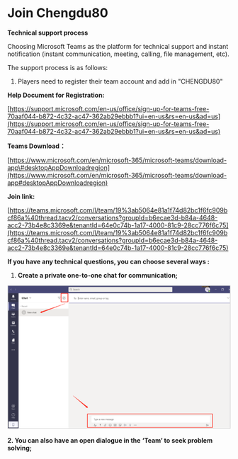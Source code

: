 # Join Chengdu80

**Technical support process**

Choosing Microsoft Teams as the platform for technical support and instant notification \(instant communication, meeting, calling, file management, etc\).

The support process is as follows:

1. Players need to register their team account and add in "CHENGDU80"

 **Help Document for Registration:**

[https://support.microsoft.com/en-us/office/sign-up-for-teams-free-70aaf044-b872-4c32-ac47-362ab29ebbb1?ui=en-us&rs=en-us&ad=us](https://support.microsoft.com/en-us/office/sign-up-for-teams-free-70aaf044-b872-4c32-ac47-362ab29ebbb1?ui=en-us&rs=en-us&ad=us)

**Teams Download：**

[https://www.microsoft.com/en/microsoft-365/microsoft-teams/download-app\#desktopAppDownloadregion](https://www.microsoft.com/en/microsoft-365/microsoft-teams/download-app#desktopAppDownloadregion)

**Join link:** 

[https://teams.microsoft.com/l/team/19%3ab5064e81a1f74d82bc1f6fc909bcf86a%40thread.tacv2/conversations?groupId=b6ecae3d-b84a-4648-acc2-73b4e8c3369e&tenantId=64e0c74b-1a17-4000-81c9-28cc776f6c75](https://teams.microsoft.com/l/team/19%3ab5064e81a1f74d82bc1f6fc909bcf86a%40thread.tacv2/conversations?groupId=b6ecae3d-b84a-4648-acc2-73b4e8c3369e&tenantId=64e0c74b-1a17-4000-81c9-28cc776f6c75)

**If you have any technical questions, you can choose several ways :**

1.  **Create a private one-to-one chat for communication;**

![](../.gitbook/assets/image%20%2887%29.png)

**2. You can also have an open dialogue in the** **‘Team’ to seek problem solving;**

